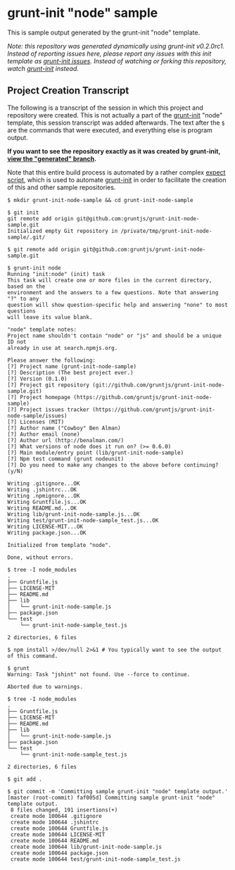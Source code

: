 # grunt-init "node" sample

This is sample output generated by the grunt-init "node" template.

_Note: this repository was generated dynamically using grunt-init v0.2.0rc1. Instead of
reporting issues here, please report any issues with this init template as
[grunt-init issues][issues]. Instead of watching or forking this repository,
watch [grunt-init][] instead._

## Project Creation Transcript
The following is a transcript of the session in which this project and
repository were created. This is not actually a part of the [grunt-init][]
"node" template, this session transcript was added afterwards. The
text after the `$` are the commands that were executed, and everything else is
program output.

**If you want to see the repository exactly as it was created by grunt-init, [view
the "generated" branch][generated].**


[grunt-init]: https://github.com/gruntjs/grunt-init
[issues]: https://github.com/gruntjs/grunt-init/issues
[init]: https://github.com/gruntjs/grunt/blob/master/docs/task_init.md
[expect]: https://github.com/gruntjs/grunt-init/blob/master/dev/generate.exp
[generated]: https://github.com/gruntjs/grunt-init-node-sample/tree/generated

Note that this entire build process is automated by a rather complex [expect
script][expect], which is used to automate [grunt-init][] in order to
facilitate the creation of this and other sample repositories.

```
$ mkdir grunt-init-node-sample && cd grunt-init-node-sample

$ git init
git remote add origin git@github.com:gruntjs/grunt-init-node-sample.git
Initialized empty Git repository in /private/tmp/grunt-init-node-sample/.git/

$ git remote add origin git@github.com:gruntjs/grunt-init-node-sample.git

$ grunt-init node
Running "init:node" (init) task
This task will create one or more files in the current directory, based on the
environment and the answers to a few questions. Note that answering "?" to any
question will show question-specific help and answering "none" to most questions
will leave its value blank.

"node" template notes:
Project name shouldn't contain "node" or "js" and should be a unique ID not
already in use at search.npmjs.org.

Please answer the following:
[?] Project name (grunt-init-node-sample) 
[?] Description (The best project ever.) 
[?] Version (0.1.0) 
[?] Project git repository (git://github.com/gruntjs/grunt-init-node-sample.git) 
[?] Project homepage (https://github.com/gruntjs/grunt-init-node-sample) 
[?] Project issues tracker (https://github.com/gruntjs/grunt-init-node-sample/issues) 
[?] Licenses (MIT) 
[?] Author name ("Cowboy" Ben Alman) 
[?] Author email (none) 
[?] Author url (http://benalman.com/) 
[?] What versions of node does it run on? (>= 0.6.0) 
[?] Main module/entry point (lib/grunt-init-node-sample) 
[?] Npm test command (grunt nodeunit) 
[?] Do you need to make any changes to the above before continuing? (y/N) 

Writing .gitignore...OK
Writing .jshintrc...OK
Writing .npmignore...OK
Writing Gruntfile.js...OK
Writing README.md...OK
Writing lib/grunt-init-node-sample.js...OK
Writing test/grunt-init-node-sample_test.js...OK
Writing LICENSE-MIT...OK
Writing package.json...OK

Initialized from template "node".

Done, without errors.

$ tree -I node_modules
.
├── Gruntfile.js
├── LICENSE-MIT
├── README.md
├── lib
│   └── grunt-init-node-sample.js
├── package.json
└── test
    └── grunt-init-node-sample_test.js

2 directories, 6 files

$ npm install >/dev/null 2>&1 # You typically want to see the output of this command.

$ grunt
Warning: Task "jshint" not found. Use --force to continue.

Aborted due to warnings.

$ tree -I node_modules
.
├── Gruntfile.js
├── LICENSE-MIT
├── README.md
├── lib
│   └── grunt-init-node-sample.js
├── package.json
└── test
    └── grunt-init-node-sample_test.js

2 directories, 6 files

$ git add .

$ git commit -m 'Committing sample grunt-init "node" template output.'
[master (root-commit) faf005d] Committing sample grunt-init "node" template output.
 8 files changed, 191 insertions(+)
 create mode 100644 .gitignore
 create mode 100644 .jshintrc
 create mode 100644 Gruntfile.js
 create mode 100644 LICENSE-MIT
 create mode 100644 README.md
 create mode 100644 lib/grunt-init-node-sample.js
 create mode 100644 package.json
 create mode 100644 test/grunt-init-node-sample_test.js

```

